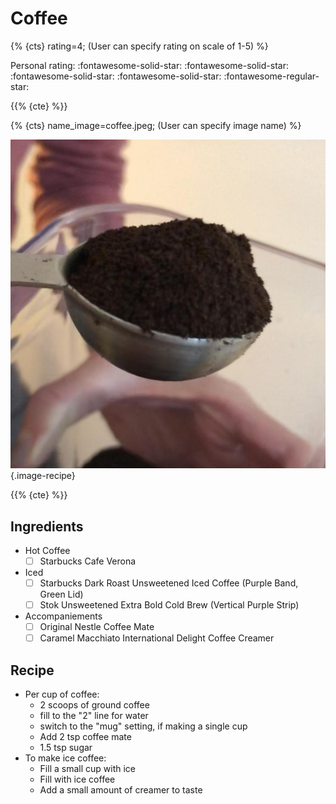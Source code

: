 # Coffee

{% {cts} rating=4; (User can specify rating on scale of 1-5) %}

Personal rating: :fontawesome-solid-star: :fontawesome-solid-star: :fontawesome-solid-star: :fontawesome-solid-star: :fontawesome-regular-star:

{{% {cte} %}}

{% {cts} name_image=coffee.jpeg; (User can specify image name) %}

![coffee.jpeg](./coffee.jpeg){.image-recipe}

{{% {cte} %}}

## Ingredients

- Hot Coffee
    - [ ] Starbucks Cafe Verona
- Iced
    - [ ] Starbucks Dark Roast Unsweetened Iced Coffee (Purple Band, Green Lid)
    - [ ] Stok Unsweetened Extra Bold Cold Brew (Vertical Purple Strip)
- Accompaniements
    - [ ] Original Nestle Coffee Mate
    - [ ] Caramel Macchiato International Delight Coffee Creamer

## Recipe

- Per cup of coffee:
    - 2 scoops of ground coffee
    - fill to the "2" line for water
    - switch to the "mug" setting, if making a single cup
    - Add 2 tsp coffee mate
    - 1.5 tsp sugar
- To make ice coffee:
    - Fill a small cup with ice
    - Fill with ice coffee
    - Add a small amount of creamer to taste
